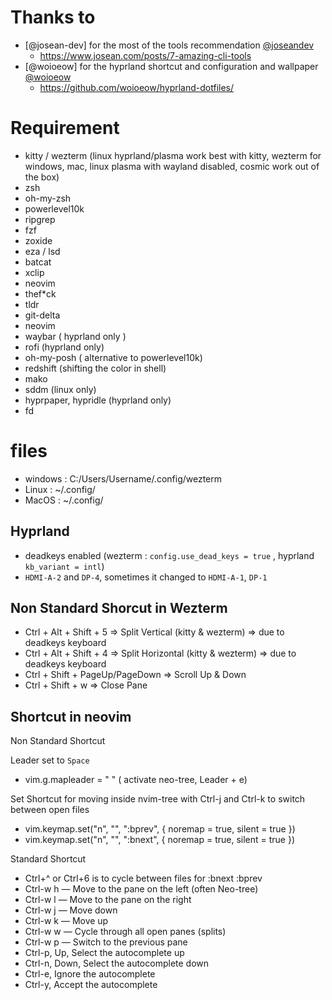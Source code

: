 # Thanks to

- [@josean-dev] for the most of the tools recommendation [@joseandev](https://github.com/josean-dev)
  - https://www.josean.com/posts/7-amazing-cli-tools
- [@woioeow] for the hyprland shortcut and configuration and wallpaper [@woioeow](https://github.com/woioeow)
  - https://github.com/woioeow/hyprland-dotfiles/

# Requirement

- kitty / wezterm (linux hyprland/plasma work best with kitty, wezterm for windows, mac, linux plasma with wayland disabled, cosmic work out of the box)
- zsh
- oh-my-zsh
- powerlevel10k
- ripgrep
- fzf
- zoxide
- eza / lsd
- batcat
- xclip
- neovim
- thef*ck
- tldr
- git-delta
- neovim
- waybar ( hyprland only )
- rofi (hyprland only)
- oh-my-posh ( alternative to powerlevel10k)
- redshift (shifting the color in shell)
- mako
- sddm (linux only)
- hyprpaper, hypridle (hyprland only)
- fd

# files

- windows : C:/Users/Username/.config/wezterm
- Linux : ~/.config/
- MacOS : ~/.config/

## Hyprland

- deadkeys enabled (wezterm : `config.use_dead_keys = true` , hyprland `kb_variant = intl`)
- `HDMI-A-2` and `DP-4`, sometimes it changed  to `HDMI-A-1`, `DP-1`

## Non Standard Shorcut in Wezterm

- Ctrl + Alt + Shift + 5 => Split Vertical (kitty & wezterm) => due to deadkeys keyboard
- Ctrl + Alt + Shift + 4 => Split Horizontal (kitty & wezterm) => due to deadkeys keyboard
- Ctrl + Shift + PageUp/PageDown => Scroll Up & Down
- Ctrl + Shift + w => Close Pane

## Shortcut in neovim


Non Standard Shortcut

Leader set to `Space`
- vim.g.mapleader = " " ( activate neo-tree, Leader + e)

Set Shortcut for moving inside nvim-tree with Ctrl-j and Ctrl-k to switch between open files
- vim.keymap.set("n", "<C-j>", ":bprev<CR>", { noremap = true, silent = true })
- vim.keymap.set("n", "<C-k>", ":bnext<CR>", { noremap = true, silent = true })


Standard Shortcut

- Ctrl+^ or Ctrl+6 is to cycle between files for :bnext :bprev
- Ctrl-w h — Move to the pane on the left (often Neo-tree)
- Ctrl-w l — Move to the pane on the right
- Ctrl-w j — Move down
- Ctrl-w k — Move up
- Ctrl-w w — Cycle through all open panes (splits)
- Ctrl-w p — Switch to the previous pane
- Ctrl-p, Up, Select the autocomplete up
- Ctrl-n, Down, Select the autocomplete down
- Ctrl-e, Ignore the autocomplete
- Ctrl-y, Accept the autocomplete
